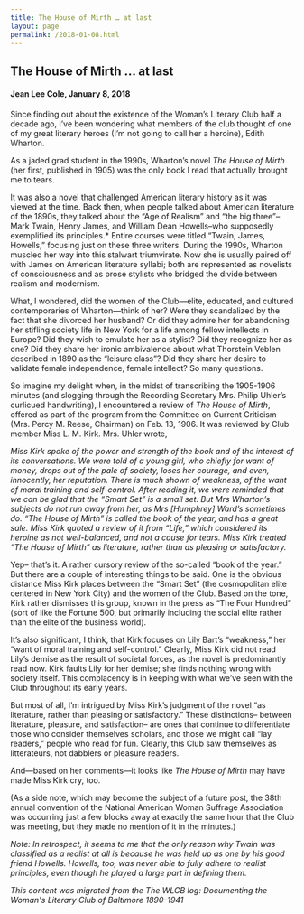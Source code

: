 ```yaml
---
title: The House of Mirth … at last
layout: page
permalink: /2018-01-08.html
---
```

<style>
    .container{
        font-size:1.4em;
    }
</style>

## The House of Mirth … at last
#### Jean Lee Cole, January 8, 2018

Since finding out about the existence of the Woman’s Literary Club half a decade ago, I’ve been wondering what members of the club thought of one of my great literary heroes (I’m not going to call her a heroine), Edith Wharton.

As a jaded grad student in the 1990s, Wharton’s novel *The House of Mirth* (her first, published in 1905) was the only book I read that actually brought me to tears.

It was also a novel that challenged American literary history as it was viewed at the time. Back then, when people talked about American literature of the 1890s, they talked about the “Age of Realism” and “the big three”– Mark Twain, Henry James, and William Dean Howells–who supposedly exemplified its principles.* Entire courses were titled “Twain, James, Howells,” focusing just on these three writers. During the 1990s, Wharton muscled her way into this stalwart triumvirate. Now she is usually paired off with James on American literature syllabi; both are represented as novelists of consciousness and as prose stylists who bridged the divide between realism and modernism.

What, I wondered, did the women of the Club—elite, educated, and cultured contemporaries of Wharton—think of her? Were they scandalized by the fact that she divorced her husband? Or did they admire her for abandoning her stifling society life in New York for a life among fellow intellects in Europe? Did they wish to emulate her as a stylist? Did they recognize her as one? Did they share her ironic ambivalence about what Thorstein Veblen described in 1890 as the “leisure class”? Did they share her desire to validate female independence, female intellect? So many questions.

So imagine my delight when, in the midst of transcribing the 1905-1906 minutes (and slogging through the Recording Secretary Mrs. Philip Uhler’s curlicued handwriting), I encountered a review of *The House of Mirth*, offered as part of the program from the Committee on Current Criticism (Mrs. Percy M. Reese, Chairman) on Feb. 13, 1906. It was reviewed by Club member Miss L. M. Kirk. Mrs. Uhler wrote,

*Miss Kirk spoke of the power and strength of the book and of the interest of its conversations. We were told of a young girl, who chiefly for want of money, drops out of the pale of society, loses her courage, and even, innocently, her reputation. There is much shown of weakness, of the want of moral training and self-control. After reading it, we were reminded that we can be glad that the “Smart Set” is a small set. But Mrs Wharton’s subjects do not run away from her, as Mrs [Humphrey] Ward’s sometimes do. “The House of Mirth” is called the book of the year, and has a great sale. Miss Kirk quoted a review of it from “Life,” which considered its heroine as not well-balanced, and not a cause for tears. Miss Kirk treated “The House of Mirth” as literature, rather than as pleasing or satisfactory.*

Yep– that’s it. A rather cursory review of the so-called “book of the year.” But there are a couple of interesting things to be said. One is the obvious distance Miss Kirk places between the “Smart Set” (the cosmopolitan elite centered in New York City) and the women of the Club. Based on the tone, Kirk rather dismisses this group, known in the press as “The Four Hundred” (sort of like the Fortune 500, but primarily including the social elite rather than the elite of the business world).

It’s also significant, I think, that Kirk focuses on Lily Bart’s “weakness,” her “want of moral training and self-control.” Clearly, Miss Kirk did not read Lily’s demise as the result of societal forces, as the novel is predominantly read now. Kirk faults Lily for her demise; she finds nothing wrong with society itself. This complacency is in keeping with what we’ve seen with the Club throughout its early years.

But most of all, I’m intrigued by Miss Kirk’s judgment of the novel “as literature, rather than pleasing or satisfactory.” These distinctions– between literature, pleasure, and satisfaction– are ones that continue to differentiate those who consider themselves scholars, and those we might call “lay readers,” people who read for fun. Clearly, this Club saw themselves as litterateurs, not dabblers or pleasure readers.

And—based on her comments—it looks like *The House of Mirth* may have made Miss Kirk cry, too.

(As a side note, which may become the subject of a future post, the 38th annual convention of the National American Woman Suffrage Association was occurring just a few blocks away at exactly the same hour that the Club was meeting, but they made no mention of it in the minutes.)

*Note: In retrospect, it seems to me that the only reason why Twain was classified as a realist at all is because he was held up as one by his good friend Howells. Howells, too, was never able to fully adhere to realist principles, even though he played a large part in defining them.*

*This content was migrated from the The WLCB log: Documenting the Woman's Literary Club of Baltimore 1890-1941*